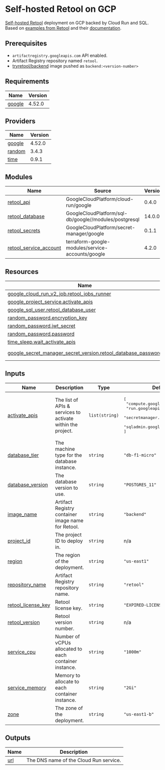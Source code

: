 # Self-hosted Retool on GCP

[Self-hosted Retool](https://retool.com/self-hosted/) deployment on GCP backed by Cloud Run and SQL. Based on [examples from Retool](https://github.com/tryretool/retool-onpremise) and their [documentation](https://docs.retool.com/docs/self-hosted).

## Prerequisites

* `artifactregistry.googleapis.com` API enabled.
* Artifact Registry repository named `retool`.
* [tryretool/backend](https://hub.docker.com/r/tryretool/backend) image pushed as `backend:<version-number>`

## Requirements

| Name | Version |
|------|---------|
| <a name="requirement_google"></a> [google](#requirement\_google) | 4.52.0 |

## Providers

| Name | Version |
|------|---------|
| <a name="provider_google"></a> [google](#provider\_google) | 4.52.0 |
| <a name="provider_random"></a> [random](#provider\_random) | 3.4.3 |
| <a name="provider_time"></a> [time](#provider\_time) | 0.9.1 |

## Modules

| Name | Source | Version |
|------|--------|---------|
| <a name="module_retool_api"></a> [retool\_api](#module\_retool\_api) | GoogleCloudPlatform/cloud-run/google | 0.4.0 |
| <a name="module_retool_database"></a> [retool\_database](#module\_retool\_database) | GoogleCloudPlatform/sql-db/google//modules/postgresql | 14.0.0 |
| <a name="module_retool_secrets"></a> [retool\_secrets](#module\_retool\_secrets) | GoogleCloudPlatform/secret-manager/google | 0.1.1 |
| <a name="module_retool_service_account"></a> [retool\_service\_account](#module\_retool\_service\_account) | terraform-google-modules/service-accounts/google | 4.2.0 |

## Resources

| Name | Type |
|------|------|
| [google_cloud_run_v2_job.retool_jobs_runner](https://registry.terraform.io/providers/hashicorp/google/4.52.0/docs/resources/cloud_run_v2_job) | resource |
| [google_project_service.activate_apis](https://registry.terraform.io/providers/hashicorp/google/4.52.0/docs/resources/project_service) | resource |
| [google_sql_user.retool_database_user](https://registry.terraform.io/providers/hashicorp/google/4.52.0/docs/resources/sql_user) | resource |
| [random_password.encryption_key](https://registry.terraform.io/providers/hashicorp/random/latest/docs/resources/password) | resource |
| [random_password.jwt_secret](https://registry.terraform.io/providers/hashicorp/random/latest/docs/resources/password) | resource |
| [random_password.password](https://registry.terraform.io/providers/hashicorp/random/latest/docs/resources/password) | resource |
| [time_sleep.wait_activate_apis](https://registry.terraform.io/providers/hashicorp/time/latest/docs/resources/sleep) | resource |
| [google_secret_manager_secret_version.retool_database_password](https://registry.terraform.io/providers/hashicorp/google/4.52.0/docs/data-sources/secret_manager_secret_version) | data source |

## Inputs

| Name | Description | Type | Default | Required |
|------|-------------|------|---------|:--------:|
| <a name="input_activate_apis"></a> [activate\_apis](#input\_activate\_apis) | The list of APIs & services to activate within the project. | `list(string)` | <pre>[<br>  "compute.googleapis.com",<br>  "run.googleapis.com",<br>  "secretmanager.googleapis.com",<br>  "sqladmin.googleapis.com"<br>]</pre> | no |
| <a name="input_database_tier"></a> [database\_tier](#input\_database\_tier) | The machine type for the database instance. | `string` | `"db-f1-micro"` | no |
| <a name="input_database_version"></a> [database\_version](#input\_database\_version) | The database version to use. | `string` | `"POSTGRES_11"` | no |
| <a name="input_image_name"></a> [image\_name](#input\_image\_name) | Artifact Registry container image name for Retool. | `string` | `"backend"` | no |
| <a name="input_project_id"></a> [project\_id](#input\_project\_id) | The project ID to deploy in. | `string` | n/a | yes |
| <a name="input_region"></a> [region](#input\_region) | The region of the deployment. | `string` | `"us-east1"` | no |
| <a name="input_repository_name"></a> [repository\_name](#input\_repository\_name) | Artifact Registry repository name. | `string` | `"retool"` | no |
| <a name="input_retool_license_key"></a> [retool\_license\_key](#input\_retool\_license\_key) | Retool license key. | `string` | `"EXPIRED-LICENSE-KEY-TRIAL"` | no |
| <a name="input_retool_version"></a> [retool\_version](#input\_retool\_version) | Retool version number. | `string` | n/a | yes |
| <a name="input_service_cpu"></a> [service\_cpu](#input\_service\_cpu) | Number of vCPUs allocated to each container instance. | `string` | `"1000m"` | no |
| <a name="input_service_memory"></a> [service\_memory](#input\_service\_memory) | Memory to allocate to each container instance. | `string` | `"2Gi"` | no |
| <a name="input_zone"></a> [zone](#input\_zone) | The zone of the deployment. | `string` | `"us-east1-b"` | no |

## Outputs

| Name | Description |
|------|-------------|
| <a name="output_url"></a> [url](#output\_url) | The DNS name of the Cloud Run service. |
